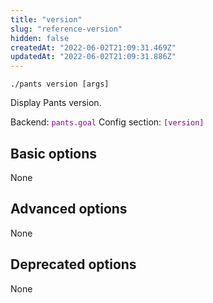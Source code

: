 ```yaml
---
title: "version"
slug: "reference-version"
hidden: false
createdAt: "2022-06-02T21:09:31.469Z"
updatedAt: "2022-06-02T21:09:31.886Z"
---
```

```
./pants version [args]
```
Display Pants version.

Backend: <span style="color: purple"><code>pants.goal</code></span>
Config section: <span style="color: purple"><code>[version]</code></span>

## Basic options

None

## Advanced options

None

## Deprecated options

None